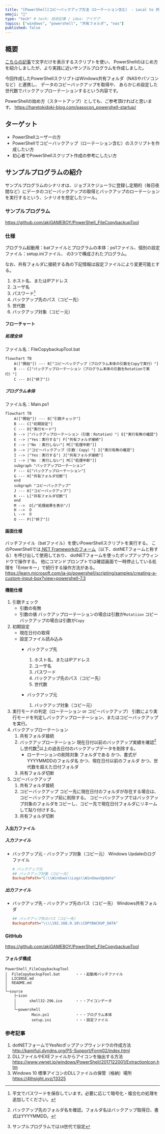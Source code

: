 ```yaml
---
title: "[PowerShell]コピーバックアップ方法（ローテーション含む） - Local to 共有フォルダ（NASなど）"
emoji: "🦾"
type: "tech" # tech: 技術記事 / idea: アイデア
topics: ["windows", "powershell", "共有フォルダ", "nas"]
published: false
---
```

## 概要
[こちらの記事](https://haretokidoki-blog.com/pasocon_powershell-startup/)で文字だけを表示するスクリプトを使い、
PowerShellのはじめ方を紹介しましたが、より実践に近いサンプルプログラムを作成しました。

今回作成したPowerShellスクリプトはWindows共有フォルダ（NASやパソコンなど）と連携し、
データのコピーバックアップを取得や、
あらかじめ設定した世代数でバックアップローテーションするという内容です。

PowerShellの始め方（スタートアップ）としても、ご参考頂ければと思います。
https://haretokidoki-blog.com/pasocon_powershell-startup/
## ターゲット
- PowerShellユーザーの方
- PowerShellでコピーバックアップ（ローテーション含む）のスクリプトを作成したい方
- 初心者でPowerShellスクリプト作成の参考にしたい方
## サンプルプログラムの紹介
サンプルプログラムのシナリオは、ジョブスケジューラに登録し定期的（毎日夜間など）にデータのコピーバックアップの取得とバックアップのローテーションを実行するという、シナリオを想定したツール。
### サンプルプログラム
https://github.com/akiGAMEBOY/PowerShell_FileCopybackupTool

### 仕様
プログラム起動用：batファイルとプログラムの本体：ps1ファイル、個別の設定ファイル：setup.iniファイル、
の3つで構成されたプログラム。

なお、共有フォルダに接続する為の下記情報は設定ファイルにより変更可能とする。
1. ホスト名、またはIPアドレス
2. ユーザ名
3. パスワード[^1]
4. バックアップ先のパス（コピー先）
5. 世代数
6. バックアップ対象（コピー元）
[^1]: 平文でパスワードを保存しています。必要に応じて暗号化・複合化の処理を追加してください。

#### フローチャート
##### 処理全体
ファイル名：FileCopybackupTool.bat
```mermaid
flowchart TB
    A(["開始"]) --- B["コピーバックアップ（プログラム本体の引数をCopyで実行）"]
    B --- C["バックアップローテーション（プログラム本体の引数をRotationで実行）"]
    C --- D(["終了"])
```
##### プログラム本体
ファイル名：Main.ps1
```mermaid
flowchart TB
    A(["開始"]) --- B["引数チェック"]
    B --- C["初期設定"]
    C --- D{"実行モード"}
    D --> |"バックアップローテーション（引数：Rotation）"| E{"実行有無の確認"}
    E --> |"Yes：実行する"| F["共有フォルダ接続"]
    E --> |"No ：実行しない"| M[["処理中断"]]
    D --> |"コピーバックアップ（引数：Copy）"| I{"実行有無の確認"}
    I --> |"Yes：実行する"| J["共有フォルダ接続"]
    I --> |"No ：実行しない"| M[["処理中断"]]
    subgraph "バックアップローテーション"
    F --- G["バックアップローテーション"]
    G --- H["共有フォルダ切断"]
    end
    subgraph "コピーバックアップ"
    J --- K["コピーバックアップ"]
    K --- L["共有フォルダ切断"]
    end
    M -->  O[/"処理結果を表示"/]
    H -->  O
    L -->  O
    O --- P(["終了"])
```
#### 画面仕様
バッチファイル（batファイル）を使いPowerShellスクリプトを実行する。
このPowerShellでは[.NET Frameworkのフォーム](https://learn.microsoft.com/ja-jp/powershell/scripting/samples/creating-a-custom-input-box?view=powershell-7.3)（以下、dotNETフォームと称する）を呼び出して使用しており、
dotNETフォームを使ったポップアップウィンドウで操作する。
他にコマンドプロンプトでは確認画面で一時停止している処理を「Enterキー」で続行する操作方法がある。
https://learn.microsoft.com/ja-jp/powershell/scripting/samples/creating-a-custom-input-box?view=powershell-7.3
#### 機能仕様
1. 引数チェック
    - 引数の有無
    - 引数の値
        バックアップローテーションの場合は引数が`Rotatiion`
        コピーバックアップの場合は引数が`Copy`
2. 初期設定
    - 現在日付の取得
    - 設定ファイル読み込み
        - バックアップ先
            1. ホスト名、またはIPアドレス
            2. ユーザ名
            3. パスワード
            4. バックアップ先のパス（コピー先）
            5. 世代数

        - バックアップ元
            1. バックアップ対象（コピー元）
3. 実行モードの判定（ローテーション or コピーバックアップ）
    引数により実行モードを判定しバックアップローテーション、またはコピーバックアップを実行。
4. バックアップローテーション
    1. 共有フォルダ接続
    2. バックアップローテーション
        現在日付以前のバックアップ実績を確認[^2]し世代数[^3]以上の過去日付のバックアップデータを削除する。
        [^2]: バックアップ先のフォルダ名を確認。フォルダ名はバックアップ取得日、書式はYYYYMMDD。
        [^3]: サンプルプログラムでは`10`世代で設定

        - ローテーションの削除対象
            フォルダである
            かつ、書式がYYYYMMDDのフォルダ名
            かつ、現在日付以前のフォルダ
            かつ、世代数を超えた日付フォルダ
    3. 共有フォルダ切断
5. コピーバックアップ
    1. 共有フォルダ接続
    2. コピーバックアップ
        コピー先に現在日付のフォルダが存在する場合は、コピーバックアップ前に削除する。
        コピーバックアップではバックアップ対象のフォルダをコピーし、コピー先で現在日付フォルダにリネームして貼り付けする。
    3. 共有フォルダ切断
#### 入出力ファイル
##### 入力ファイル
- バックアップ元 - バックアップ対象（コピー元）
    Windows Updateのログファイル
    ```ini:setup.ini
    # バックアップ元
    ## バックアップ対象（コピー元）
    BackupfmPath="C:\\Windows\\Logs\\WindowsUpdate"
    ```
##### 出力ファイル
- バックアップ先 - バックアップ先のパス（コピー先）
    Windows共有フォルダ
    ```ini:setup.ini
    ## バックアップ先のパス（コピー先）
    BackuptoPath="\\\\192.168.0.10\\COPYBACKUP_DATA"
    ```
### GitHub
https://github.com/akiGAMEBOY/PowerShell_FileCopybackupTool
#### フォルダ構成
```
PowerShell_FileCopybackupTool
│  FileCopybackupTool.bat       ・・・起動用バッチファイル
│  LICENSE.md
│  README.md
│
└─source
    ├─icon
    │      shell32-296.ico      ・・・アイコンデータ
    │
    └─powershell
            Main.ps1            ・・・プログラム本体
            setup.ini           ・・・設定ファイル
```
### 参考記事
1. dotNETフォームでYesNoポップアップウィンドウの作成方法
    http://kamifuji.dyndns.org/PS-Support/Form02/index.html
2. DLLファイルやEXEファイルからアイコンを抽出する方法
    https://www.vwnet.jp/windows/PowerShell/2017122001/ExtractionIcon.htm
3. Windows 10 標準アイコンのDLLファイルの保管（格納）場所
    https://4thsight.xyz/13325
